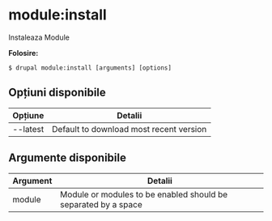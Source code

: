 # module:install
Instaleaza Module

**Folosire:**
```
$ drupal module:install [arguments] [options] 
```

## Opțiuni disponibile
Opțiune | Detalii
-------|-------------
--latest | Default to download most recent version

## Argumente disponibile
Argument | Detalii
---------|-------------
module | Module or modules to be enabled should be separated by a space
